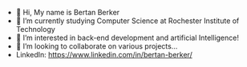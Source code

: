 - 👋 Hi, My name is Bertan Berker
- 🌱 I’m currently studying Computer Science at Rochester Institute of Technology
- 👀 I’m interested in back-end development and artificial Intelligence!
- 💞️ I’m looking to collaborate on various projects...
- LinkedIn: https://www.linkedin.com/in/bertan-berker/

